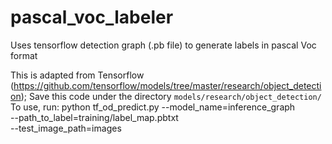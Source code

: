 # pascal_voc_labeler
Uses tensorflow detection graph (.pb file) to generate labels in pascal Voc format



This is adapted from Tensorflow (https://github.com/tensorflow/models/tree/master/research/object_detection);
Save this code under the directory `models/research/object_detection/`
To use, run:
python tf_od_predict.py --model_name=inference_graph \
                         --path_to_label=training/label_map.pbtxt \
                         --test_image_path=images
                         
                         
                         
